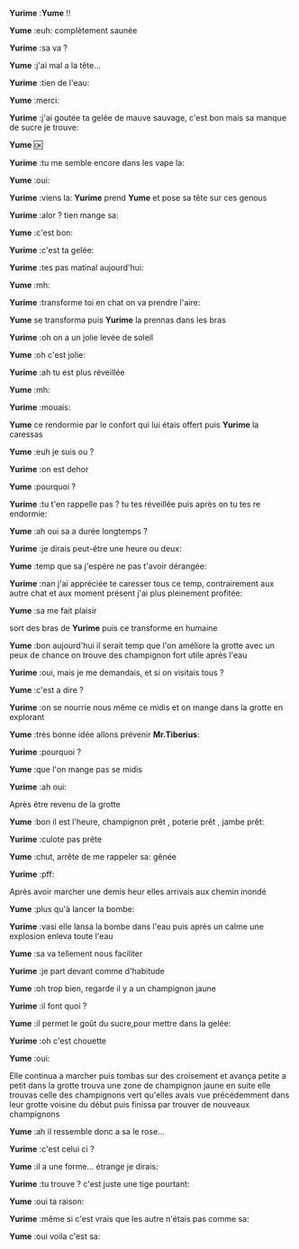   
  
  

  







**Yurime** :**Yume** !!  
  
**Yume** :euh: complètement saunée  
  
**Yurime** :sa va ?  
  
**Yume** :j'ai mal a la tête...  
  
**Yurime** :tien de l'eau:  
  
**Yume** :merci:  
  
**Yurime** :j'ai goutée ta gelée de mauve sauvage, c'est bon mais sa manque de sucre je trouve:  
  
**Yume** :ok:  
  
**Yurime** :tu me semble encore dans les vape la:  
  
**Yume** :oui:  
  
**Yurime** :viens la: **Yurime** prend **Yume** et pose sa tête sur ces genous  
  
**Yurime** :alor ? tien mange sa:  
  
**Yume** :c'est bon:  
  
**Yurime** :c'est ta gelée:  
  
**Yurime** :tes pas matinal aujourd'hui:  
  
**Yume** :mh:  
  
**Yurime** :transforme toi en chat on va prendre l'aire:  
  
**Yume** se transforma puis **Yurime** la prennas dans les bras  
  
**Yurime** :oh on a un jolie levée de soleil  
  
**Yume** :oh c'est jolie:  
  
**Yurime** :ah tu est plus réveillée  
  
**Yume** :mh:  
  
**Yurime** :mouais:  
  
**Yume** ce rendormie par le confort qui lui étais offert puis **Yurime** la caressas  
  
**Yume** :euh je suis ou ?  
  
**Yurime** :on est dehor  
  
**Yume** :pourquoi ?  
  
**Yurime** :tu t'en rappelle pas ? tu tes réveillée puis après on tu tes re endormie:  
  
**Yume** :ah oui sa a durée longtemps ?  
  
**Yurime** :je dirais peut-être une heure ou deux:  
  
**Yume** :temp que sa j'espère ne pas t'avoir dérangée:  
  
**Yurime** :nan j'ai appréciée te caresser tous ce temp, contrairement aux autre chat et aux moment présent j'ai plus pleinement profitée: 
  
**Yume** :sa me fait plaisir  

sort des bras de **Yurime** puis ce transforme en humaine  
  
**Yume** :bon aujourd'hui il serait temp que l'on améliore la grotte avec un peux de chance on trouve des champignon fort utile après l'eau  
  
**Yurime** :oui, mais je me demandais, et si on visitais tous ?  
  
**Yume** :c'est a dire ?  
  
**Yurime** :on se nourrie nous même ce midis et on mange dans la grotte en explorant  
  
**Yume** :très bonne idée allons prévenir **Mr.Tiberius**:  
  
**Yurime** :pourquoi ?  
  
**Yume** :que l'on mange pas se midis  
  
**Yurime** :ah oui:  
  
Après être revenu de la grotte  
  
**Yume** :bon il est l'heure, champignon prêt , poterie prêt , jambe prêt:  
  
**Yurime** :culote pas prête  
  
**Yume** :chut, arrête de me rappeler sa: gênée  
  
**Yurime** :pff:  
  
Après avoir marcher une demis heur elles arrivais aux chemin inondé  
  
**Yume** :plus qu'à lancer la bombe:  
  
**Yurime** :vasi elle lansa la bombe dans l'eau puis après un calme une explosion enleva toute l'eau  
  
**Yume** :sa va tellement nous faciliter  
  
**Yurime** :je part devant comme d'habitude  
  
**Yume** :oh trop bien, regarde il y a un champignon jaune  

**Yurime** :il font quoi ?  
  
**Yume** :il permet le goût du sucre,pour mettre dans la gelée:  
  
**Yurime** :oh c'est chouette  
  
**Yume** :oui:  
  
Elle continua a marcher puis tombas sur des croisement et avança petite a petit dans la grotte trouva une zone de champignon jaune en suite elle trouvas celle des champignons vert qu'elles avais vue précédemment dans leur grotte voisine du début puis finissa par trouver de nouveaux champignons  
  
**Yume** :ah il ressemble donc a sa le rose...  
  
**Yurime** :c'est celui ci ?  
  
**Yume** :il a une forme... étrange je dirais:  
  
**Yurime** :tu trouve ? c'est juste une tige pourtant: 
  
**Yume** :oui ta raison:  

**Yurime** :même si c'est vrais que les autre n'étais pas comme sa:  
  
**Yume** :oui voila c'est sa:
